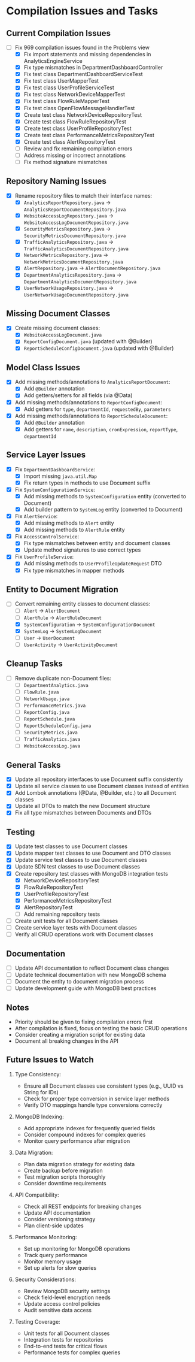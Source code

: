 # Compilation Issues and Tasks

## Current Compilation Issues
- [ ] Fix 969 compilation issues found in the Problems view
  - [x] Fix import statements and missing dependencies in AnalyticsEngineService
  - [x] Fix type mismatches in DepartmentDashboardController
  - [x] Fix test class DepartmentDashboardServiceTest
  - [x] Fix test class UserMapperTest
  - [x] Fix test class UserProfileServiceTest
  - [x] Fix test class NetworkDeviceMapperTest
  - [x] Fix test class FlowRuleMapperTest
  - [x] Fix test class OpenFlowMessageHandlerTest
  - [x] Create test class NetworkDeviceRepositoryTest
  - [x] Create test class FlowRuleRepositoryTest
  - [x] Create test class UserProfileRepositoryTest
  - [x] Create test class PerformanceMetricsRepositoryTest
  - [x] Create test class AlertRepositoryTest
  - [ ] Review and fix remaining compilation errors
  - [ ] Address missing or incorrect annotations
  - [ ] Fix method signature mismatches

## Repository Naming Issues
- [x] Rename repository files to match their interface names:
  - [x] `AnalyticsReportRepository.java` → `AnalyticsReportDocumentRepository.java`
  - [x] `WebsiteAccessLogRepository.java` → `WebsiteAccessLogDocumentRepository.java`
  - [x] `SecurityMetricsRepository.java` → `SecurityMetricsDocumentRepository.java`
  - [x] `TrafficAnalyticsRepository.java` → `TrafficAnalyticsDocumentRepository.java`
  - [x] `NetworkMetricsRepository.java` → `NetworkMetricsDocumentRepository.java`
  - [x] `AlertRepository.java` → `AlertDocumentRepository.java`
  - [x] `DepartmentAnalyticsRepository.java` → `DepartmentAnalyticsDocumentRepository.java`
  - [x] `UserNetworkUsageRepository.java` → `UserNetworkUsageDocumentRepository.java`

## Missing Document Classes
- [x] Create missing document classes:
  - [x] `WebsiteAccessLogDocument.java`
  - [x] `ReportConfigDocument.java` (updated with @Builder)
  - [x] `ReportScheduleConfigDocument.java` (updated with @Builder)

## Model Class Issues
- [x] Add missing methods/annotations to `AnalyticsReportDocument`:
  - [x] Add `@Builder` annotation
  - [x] Add getters/setters for all fields (via @Data)

- [x] Add missing methods/annotations to `ReportConfigDocument`:
  - [x] Add getters for `type`, `departmentId`, `requestedBy`, `parameters`

- [x] Add missing methods/annotations to `ReportScheduleDocument`:
  - [x] Add `@Builder` annotation
  - [x] Add getters for `name`, `description`, `cronExpression`, `reportType`, `departmentId`

## Service Layer Issues
- [x] Fix `DepartmentDashboardService`:
  - [x] Import missing `java.util.Map`
  - [x] Fix return types in methods to use Document suffix

- [x] Fix `SystemConfigurationService`:
  - [x] Add missing methods to `SystemConfiguration` entity (converted to Document)
  - [x] Add builder pattern to `SystemLog` entity (converted to Document)

- [x] Fix `AlertService`:
  - [x] Add missing methods to `Alert` entity
  - [x] Add missing methods to `AlertRule` entity

- [x] Fix `AccessControlService`:
  - [x] Fix type mismatches between entity and document classes
  - [x] Update method signatures to use correct types

- [x] Fix `UserProfileService`:
  - [x] Add missing methods to `UserProfileUpdateRequest` DTO
  - [x] Fix type mismatches in mapper methods

## Entity to Document Migration
- [ ] Convert remaining entity classes to document classes:
  - [ ] `Alert` → `AlertDocument`
  - [ ] `AlertRule` → `AlertRuleDocument`
  - [x] `SystemConfiguration` → `SystemConfigurationDocument`
  - [x] `SystemLog` → `SystemLogDocument`
  - [ ] `User` → `UserDocument`
  - [ ] `UserActivity` → `UserActivityDocument`

## Cleanup Tasks
- [ ] Remove duplicate non-Document files:
  - [ ] `DepartmentAnalytics.java`
  - [ ] `FlowRule.java`
  - [ ] `NetworkUsage.java`
  - [ ] `PerformanceMetrics.java`
  - [ ] `ReportConfig.java`
  - [ ] `ReportSchedule.java`
  - [ ] `ReportScheduleConfig.java`
  - [ ] `SecurityMetrics.java`
  - [ ] `TrafficAnalytics.java`
  - [ ] `WebsiteAccessLog.java`

## General Tasks
- [x] Update all repository interfaces to use Document suffix consistently
- [x] Update all service classes to use Document classes instead of entities
- [x] Add Lombok annotations (@Data, @Builder, etc.) to all Document classes
- [x] Update all DTOs to match the new Document structure
- [x] Fix all type mismatches between Documents and DTOs

## Testing
- [x] Update test classes to use Document classes
- [x] Update mapper test classes to use Document and DTO classes
- [x] Update service test classes to use Document classes
- [x] Update SDN test classes to use Document classes
- [x] Create repository test classes with MongoDB integration tests
  - [x] NetworkDeviceRepositoryTest
  - [x] FlowRuleRepositoryTest
  - [x] UserProfileRepositoryTest
  - [x] PerformanceMetricsRepositoryTest
  - [x] AlertRepositoryTest
  - [ ] Add remaining repository tests
- [ ] Create unit tests for all Document classes
- [ ] Create service layer tests with Document classes
- [ ] Verify all CRUD operations work with Document classes

## Documentation
- [ ] Update API documentation to reflect Document class changes
- [ ] Update technical documentation with new MongoDB schema
- [ ] Document the entity to document migration process
- [ ] Update development guide with MongoDB best practices

## Notes
- Priority should be given to fixing compilation errors first
- After compilation is fixed, focus on testing the basic CRUD operations
- Consider creating a migration script for existing data
- Document all breaking changes in the API

## Future Issues to Watch
1. Type Consistency:
   - Ensure all Document classes use consistent types (e.g., UUID vs String for IDs)
   - Check for proper type conversion in service layer methods
   - Verify DTO mappings handle type conversions correctly

2. MongoDB Indexing:
   - Add appropriate indexes for frequently queried fields
   - Consider compound indexes for complex queries
   - Monitor query performance after migration

3. Data Migration:
   - Plan data migration strategy for existing data
   - Create backup before migration
   - Test migration scripts thoroughly
   - Consider downtime requirements

4. API Compatibility:
   - Check all REST endpoints for breaking changes
   - Update API documentation
   - Consider versioning strategy
   - Plan client-side updates

5. Performance Monitoring:
   - Set up monitoring for MongoDB operations
   - Track query performance
   - Monitor memory usage
   - Set up alerts for slow queries

6. Security Considerations:
   - Review MongoDB security settings
   - Check field-level encryption needs
   - Update access control policies
   - Audit sensitive data access

7. Testing Coverage:
   - Unit tests for all Document classes
   - Integration tests for repositories
   - End-to-end tests for critical flows
   - Performance tests for complex queries
